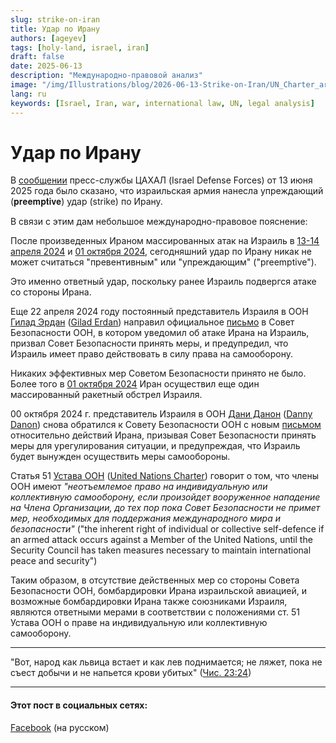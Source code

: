 ```yaml
---
slug: strike-on-iran
title: Удар по Ирану
authors: [ageyev]
tags: [holy-land, israel, iran]
draft: false
date: 2025-06-13
description: "Международно-правовой анализ"
image: "/img/Illustrations/blog/2026-06-13-Strike-on-Iran/UN_Charter_art_51.jpg"
lang: ru
keywords: [Israel, Iran, war, international law, UN, legal analysis]
---
```


# Удар по Ирану 

В [сообщении](https://x.com/IDF/status/1933324595471454495) пресс-службы ЦАХАЛ (Israel Defense Forces) от 13 июня 2025 года было сказано, что израильская армия нанесла упреждающий (𝐩𝐫𝐞𝐞𝐦𝐩𝐭𝐢𝐯𝐞) удар (strike) по Ирану. 

В связи с этим дам небольшое международно-правовое пояснение:

После произведенных Ираном массированных атак на Израиль в [13-14 апреля 2024](https://en.wikipedia.org/wiki/April_2024_Iranian_strikes_on_Israel) и [01 октября 2024](https://en.wikipedia.org/wiki/October_2024_Iranian_strikes_on_Israel), сегодняшний удар по Ирану никак не может считаться "превентивным" или "упреждающим" ("preemptive").

Это именно ответный удар, поскольку ранее Израиль подвергся атаке со стороны Ирана.

Еще 22 апреля 2024 году постоянный представитель Израиля в ООН [Гилад Эрдан](https://ru.wikipedia.org/wiki/%D0%AD%D1%80%D0%B4%D0%B0%D0%BD,_%D0%93%D0%B8%D0%BB%D0%B0%D0%B4) ([Gilad Erdan](https://en.wikipedia.org/wiki/Gilad_Erdan)) направил официальное [письмо](https://digitallibrary.un.org/record/4045365) в Совет Безопасности ООН, в котором уведомил об атаке Ирана на Израиль, призвал Совет Безопасности принять меры, и предупредил, что Израиль имеет право действовать в силу права на самооборону.

Никаких эффективных мер Советом Безопасности принято не было. Более того в [01 октября 2024](https://en.wikipedia.org/wiki/October_2024_Iranian_strikes_on_Israel)  Иран осуществил еще один массированный ракетный обстрел Израиля. 

00 октября 2024 г. представитель Израиля в ООН [Дани Данон](https://ru.wikipedia.org/wiki/%D0%94%D0%B0%D0%BD%D0%BE%D0%BD,_%D0%94%D0%B0%D0%BD%D0%B8) ([Danny Danon](https://en.wikipedia.org/wiki/Danny_Danon)) снова обратился к Совету Безопасности ООН с новым [письмом](https://digitallibrary.un.org/record/4063563) относительно действий Ирана, призывая Совет Безопасности принять меры для урегулирования ситуации, и предупреждая, что Израиль будет вынужден осуществить меры самообороны. 

Статья 51 [Устава ООН](https://www.un.org/ru/about-us/un-charter/chapter-7) ([United Nations Charter](https://www.un.org/en/about-us/un-charter/chapter-7)) говорит о том, что члены ООН имеют *"неотъемлемое право на индивидуальную или коллективную самооборону, если произойдет вооруженное нападение на Члена Организации, до тех пор пока Совет Безопасности не примет мер, необходимых для поддержания международного мира и безопасности"* ("the inherent right of individual or collective self-defence if an armed attack occurs against a Member of the United Nations, until the Security Council has taken measures necessary to maintain international peace and security") 


Таким образом, в отсутствие действенных мер со стороны Совета Безопасности ООН, бомбардировки Ирана израильской авиацией, и возможные бомбардировки Ирана также союзниками Израиля, являются ответными мерами в соответствии с положениями ст. 51 Устава ООН о праве на индивидуальную или коллективную самооборону.

---- 

"Вот, народ как львица встает и как лев поднимается; не ляжет, пока не съест добычи и не напьется крови убитых"
([Чис. 23:24](https://ru.wikisource.org/wiki/%D0%A7%D0%B8%D1%81%D0%BB%D0%B0#23:24))

--- 

#### Этот пост в социальных сетях: 

[Facebook](https://www.facebook.com/viktor.ageyev/posts/pfbid035UdBWTQNNwu7kaymT22gKphsmD1EpLVp5sjFFftMmQxUwkc5phSju5F18PFdzgYUl) (на русском) 





